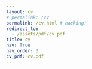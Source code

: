 ```yaml
---
layout: cv
# permalink: /cv
permalink: /cv.html # hacking!
redirect_to:
  - /assets/pdf/cv.pdf
title: cv
nav: True
nav_order: 3
cv_pdf: cv.pdf
---
```

